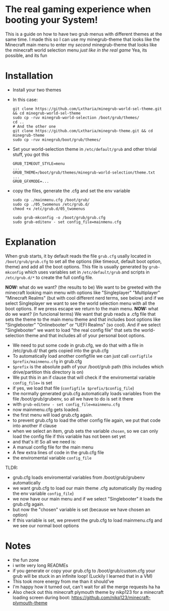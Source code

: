 # The real gaming experience when booting your System!

This is a guide on how to have two grub menus with different themes at the same time.
I made this so I can use my minegrub-theme that looks like the Minecraft main menu to enter my _second_ minegrub-theme that looks like the minecraft world selection menu _just like in the real game_
Yea, its possible, and its fun

# Installation
- Install your two themes
- In this case:
    ```
    git clone https://github.com/Lxtharia/minegrub-world-sel-theme.git && cd minegrub-world-sel-theme
    sudo cp -ruv minegrub-world-selection /boot/grub/themes/
    cd ..
    # And the other one
    git clone https://github.com/Lxtharia/minegrub-theme.git && cd minegrub-theme
    sudo cp -ruv minegrub/boot/grub/themes/
    ```
- Set your world-selection theme in `/etc/default/grub` and other trivial stuff, you got this
    ```
    GRUB_TIMEOUT_STYLE=menu
    ...
    GRUB_THEME=/boot/grub/themes/minegrub-world-selection/theme.txt
    ...
    GRUB_GFXMODE=...
    ```
    
- copy the files, generate the .cfg and set the env variable
    ```
    sudo cp ./mainmenu.cfg /boot/grub/
    sudo cp ./05_twomenus /etc/grub.d/
    chmod +x /etc/grub.d/05_twomenus

    sudo grub-mkconfig -o /boot/grub/grub.cfg
    sudo grub-editenv - set config_file=mainmenu.cfg
    ```

# Explanation
When grub starts, it by default reads the file `grub.cfg` usally located in `/boot/grub/grub.cfg` to set all the options (like timeout, default boot option, theme) and add all the boot options.
This file is usually generated by `grub-mkconfig` which uses variables set in `/etc/default/grub` and scripts in `/etc/grub.d/*` to create the full config file.

**NOW:** what do we want? (the results to be)
We want to be greeted with the minecraft looking main menu with options like "Singleplayer" "Multiplayer" "Minecraft Realms" (but with cool different nerd terms, see below) and if we select Singleplayer we want to see the world selection menu with all the boot options. If we press escape we return to the main menu.
**NOW:** what do we want? (in funcional terms)
We want that grub reads a .cfg file that sets the theme to the main menu theme and that includes boot options like "Singlebooter" "Onlinebooter" or "UEFI Realms" (so cool). 
And if we select "Singlebooter" we want to load "the real config file" that sets the world-selection theme and that includes all of your personal boot options.

- We need to put some code in grub.cfg, we do that with a file in /etc/grub.d/ that gets copied into the grub.cfg
- To automatically load another configfile we can just call `configfile $prefix/mainmenu.cfg` in grub.cfg
- `$prefix` is the absolute path of your /boot/grub path (this includes which drive/partition this directory is on)
- We put this in an if clause that will check if the enviromental variable `config_file=` is set 
- if yes, we load that file (`configfile $prefix/$config_file`)
- the normally generated grub.cfg automatically loads variables from the file /boot/grub/grubenv, so all we have to do is set it there 
- with `grub-editenv - set config_file=mainmenu.cfg`
- now mainmenu.cfg gets loaded.
- the first menu will load grub.cfg again.
- to prevent grub.cfg to load the other config file again, we put that code into another if clause
- when we select an item, grub sets the variable `chosen`, so we can only load the config file if this variable has not been set yet
- and that's it!
So all we need is:
- A manual config file for the main menu
- A few extra lines of code in the grub.cfg file
- the enviromental variable `config_file`

TLDR:
- grub.cfg loads enviromental variables from /boot/grub/grubenv automatically
- we want grub.cfg to load our main theme .cfg automatically (by reading the env variable `config_file`)
- we now have our main menu and if we select "Singlebooter" it loads the grub.cfg again.
- but now the "chosen" variable is set (because we have chosen an option)
- If this variable is set, we prevent the grub.cfg to load mainmenu.cfg and we see our normal boot options

# Notes
- the fun zone
- i write very long READMEs
- if you generate or copy your grub.cfg to /boot/grub/custom.cfg your grub will be stuck in an infinite loop! (Luckily I learned that in a VM)
- This took more energy from me than it should've
- I'm happy how it turned out, can't wait for all the merge requests ha ha
- Also check out this minecraft plymouth theme by nikp123 for a minecraft loading screen during boot: https://github.com/nikp123/minecraft-plymouth-theme
